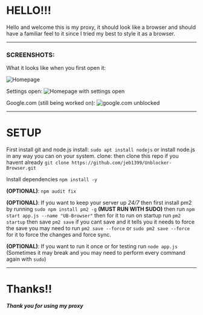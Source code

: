 # HELLO!!!

Hello and welcome this is my proxy, it should look like a browser and should have a familiar feel to it since I tried my best to style it as a browser.

<hr/>

### **SCREENSHOTS**: 

What it looks like when you first open it: 

<img src="https://i.ibb.co/Mg2yp6T/homepage-1.png" alt="Homepage"/>

Settings open: 
<img src="https://i.ibb.co/NxK8yy8/homepage-with-settings.png" alt="Homepage with settings open"/>

Google.com (still being worked on): 
<img src="https://i.ibb.co/GMHckw5/google-com.png" alt="google.com unblocked"/>

<hr/>

# SETUP

First install git and node.js install: `sudo apt install nodejs` or install node.js in any way you can on your system. clone: then clone this repo if you havent already `git clone https://github.com/jeb1399/Unblocker-Browser.git`



Install dependencies `npm install -y`



**(OPTIONAL)**: `npm audit fix`



**(OPTIONAL)**: If you want to keep your server up *24/7* then first install pm2 by running `sudo npm install pm2 -g` **(MUST RUN WITH SUDO)** then run `npm start app.js --name "UB-Browser"` then for it to run on startup run `pm2 startup` then save `pm2 save` if you cant save and it tells you it needs to force the save you may need to run `pm2 save --force` or `sudo pm2 save --force` for it to force the changes and force sync.



**(OPTIONAL)**: If you want to run it once or for testing run `node app.js` (Sometimes it may break and you may need to perform every command again with `sudo`)

<hr/>

# Thanks!!

***Thank you for using my proxy***
